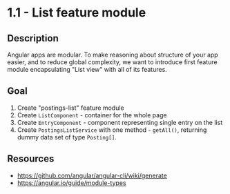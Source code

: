 # 1.1 - List feature module

## Description

Angular apps are modular. To make reasoning about structure of your app easier, and to reduce global complexity, we want to introduce first feature module encapsulating "List view" with all of its features.

## Goal

1. Create "postings-list" feature module
2. Create `ListComponent` - container for the whole page
3. Create `EntryComponent` - component representing single entry on the list
4. Create `PostingsListService` with one method - `getAll()`, returning dummy data set of type `Posting[]`.

## Resources

- https://github.com/angular/angular-cli/wiki/generate
- https://angular.io/guide/module-types
